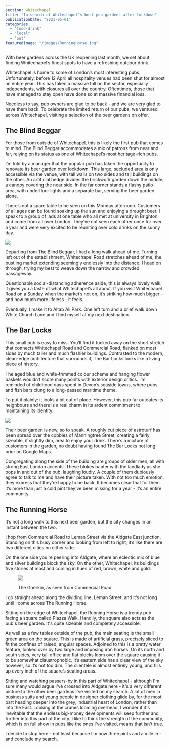 ```yaml
---
section: whitechapel
title: "In search of Whitechapel's best pub gardens after lockdown"
publicationDate: "2021-05-01"
categories: 
  - "food-drink"
  - "local"
  - "out"
featuredImage: "/images/RunningHorse.jpg"
---
```


With beer gardens across the UK reopening last month, we set about finding Whitechapel’s finest spots to have a refreshing outdoor drink.

Whitechapel is home to some of London’s most interesting pubs. Unfortunately, before 12 April all hospitality venues had been shut for almost an entire year. This has taken a massive toll on the sector, especially independents, with closures all over the country. Oftentimes, those that have managed to stay open have done so at massive financial loss.

Needless to say, pub owners are glad to be back - and we are very glad to have them back. To celebrate the limited return of our pubs, we ventured across Whitechapel, visiting a selection of the beer gardens on offer.

## The Blind Beggar

For those from outside of Whitechapel, this is likely the first pub that comes to mind. The Blind Beggar accommodates a mix of patrons from near and far, relying on its status as one of Whitechapel’s most heritage-rich pubs.

I’m told by a manager that the popular pub has taken the opportunity to renovate its beer garden over lockdown. This large, secluded area is only accessible via the venue, with tall walls on two sides and tall buildings on the other. An artificial hedge divides the brickwork garden down the middle, a canopy covering the near side. In the far corner stands a flashy patio area, with underfloor lights and a separate bar, serving the beer garden alone. 

There’s not a spare table to be seen on this Monday afternoon. Customers of all ages can be found soaking up the sun and enjoying a draught beer. I speak to a group of lads at one table who all met at university in Brighton and come from all over London. They’ve not seen each other once for over a year and were very excited to be reuniting over cold drinks on the sunny day.

![](/images/BlindBeggarLads-1024x683.jpg)

Departing from The Blind Beggar, I had a long walk ahead of me. Turning left out of the establishment, Whitechapel Road stretches ahead of me, the bustling market extending seemingly endlessly into the distance. I head on through, trying my best to weave down the narrow and crowded passageway.

Questionable social-distancing adherence aside, this is always lovely walk; it gives you a taste of what Whitechapel’s all about. If you visit Whitechapel Road on a Sunday when the market’s not on, it’s striking how much bigger - and how much more lifeless - it feels.

Eventually, I make it to Altab Ali Park. One left turn and a brief walk down White Church Lane and I find myself at my next destination.

## The Bar Locks

This small pub is easy to miss. You’ll find it tucked away on the short stretch that connects Whitechapel Road and Commercial Road, flanked on most sides by much taller and much flashier buildings. Contrasted to the modern, clean-edge architecture that surrounds it, The Bar Locks looks like a living piece of history.

The aged blue and white-trimmed colour scheme and hanging flower baskets wouldn’t score many points with exterior design critics. I’m reminded of childhood days spent in Devon’s seaside towns, where pubs and fish bars clung to a long-passed maritime theme.

To put it plainly: it looks a bit out of place. However, this pub far outdates its neighbours and there is a real charm in its ardent commitment to maintaining its identity.

![](/images/BarLocksBeerGarden-1024x683.jpg)

Their beer garden is new, so to speak. A roughly cut piece of astroturf has been spread over the cobbles of Manningtree Street, creating a fairly sizeable, if slightly dim, area to enjoy your drink. There’s a mixture of customers in the garden, no doubt having found The Bar Locks not long prior on Google Maps.

Congregating along the side of the building are groups of older men, all with strong East London accents. These blokes banter with the landlady as she pops in and out of the pub, laughing loudly. A couple of them dubiously agree to talk to me and have their picture taken. With not too much emotion, they express that they’re happy to be back. It becomes clear that for them it’s more than just a cold pint they’ve been missing for a year - it’s an entire community.

## The Running Horse

It’s not a long walk to this next beer garden, but the city changes in an instant between the two.

I hop from Commercial Road to Leman Street via the Aldgate East junction. Standing on this busy corner and looking from left to right, it’s like there are two different cities on either side.

On the one side you’re peering into Aldgate, where an eclectic mix of blue and silver buildings block the sky. On the other, Whitechapel, its buildings five stories at most and coming in hues of red, brown, white and gold.

<figure>

![](/images/GherkinFromCommercialRoad-1024x674.jpg)

<figcaption>

The Gherkin, as seen from Commercial Road

</figcaption>

</figure>

I go straight ahead along the dividing line, Leman Street, and it’s not long until I come across The Running Horse.

Sitting on the edge of Whitechapel, the Running Horse is a trendy pub facing a square called Piazza Walk. Handily, the square also acts as the pub's beer garden. It's quite sizeable and completely accessible. 

As well as a few tables outside of the pub, the main seating is the small green area on the square. This is made of artificial grass, precisely sliced to fit the confines of raised, angular spaces. Adjoined to this is a pretty water feature, looked over by two large and imposing iron horses. On its north and south sides, very tall office and flat blocks loom over the square causing it to be somewhat claustrophobic. It’s eastern side has a clear view of the sky however, so it’s not too dim. The clientele is almost entirely young, and fills up every inch of the square’s seating areas.

Sitting and watching passers-by in this part of Whitechapel - although I'm sure many would argue I've crossed into Aldgate here - it's a very different picture to the other beer gardens I've visited on my search. A lot of men in business suits and young people in designer clothing glide by, for the most part heading deeper into the grey, industrial heart of London, rather than into the East. Looking at the cranes looming overhead, I wonder if it's inevitable that the endless big-money developments will seep further and further into this part of the city. I like to think the strength of the community, which is on full show in pubs like the ones I've visited, means that isn't true.

I decide to stop here - not least because I’m now three pints and a mile in - and conclude my search.
